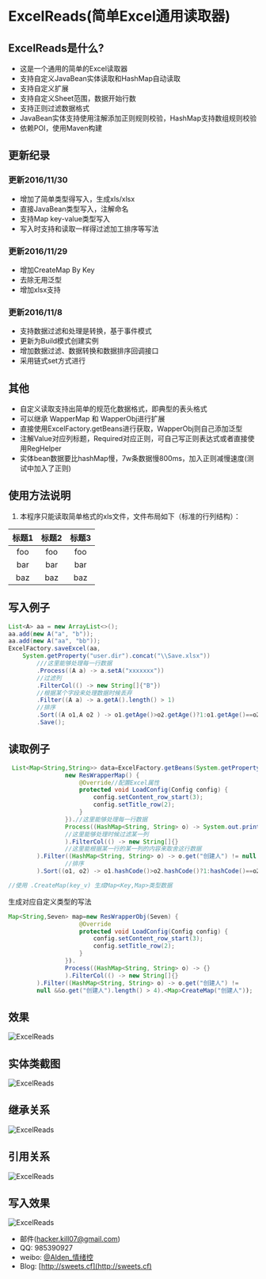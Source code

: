# ExcelReads(简单Excel通用读取器)
## ExcelReads是什么?
* 这是一个通用的简单的Excel读取器
* 支持自定义JavaBean实体读取和HashMap自动读取
* 支持自定义扩展
* 支持自定义Sheet范围，数据开始行数
* 支持正则过滤数据格式
* JavaBean实体支持使用注解添加正则规则校验，HashMap支持数组规则校验
* 依赖POI，使用Maven构建

## 更新纪录

### 更新2016/11/30
* 增加了简单类型得写入，生成xls/xlsx
* 直接JavaBean类型写入，注解命名
* 支持Map key-value类型写入
* 写入时支持和读取一样得过滤加工排序等写法

### 更新2016/11/29
* 增加CreateMap By Key
* 去除无用泛型
* 增加xlsx支持

### 更新2016/11/8
* 支持数据过滤和处理是转换，基于事件模式
* 更新为Build模式创建实例
* 增加数据过滤、数据转换和数据排序回调接口
* 采用链式set方式进行



## 其他
* 自定义读取支持出简单的规范化数据格式，即典型的表头格式
* 可以继承 WapperMap 和 WapperObj进行扩展
* 直接使用ExcelFactory.getBeans进行获取，WapperObj则自己添加泛型
* 注解Value对应列标题，Required对应正则，可自己写正则表达式或者直接使用RegHelper
* 实体bean数据要比hashMap慢，7w条数据慢800ms，加入正则减慢速度(测试中加入了正则)

## 使用方法说明
1. 本程序只能读取简单格式的xls文件，文件布局如下（标准的行列结构）：<br>

| 标题1 | 标题2 | 标题3 |
|:-----:|:-----:|:-----:|
|foo    | foo   | foo   |
|bar    | bar   | bar   |
|baz    | baz   | baz   |

## 写入例子
```java
List<A> aa = new ArrayList<>();
aa.add(new A("a", "b"));
aa.add(new A("aa", "bb"));
ExcelFactory.saveExcel(aa,
    System.getProperty("user.dir").concat("\\Save.xlsx"))
        ///这里能够处理每一行数据
        .Process((A a) -> a.setA("xxxxxxx"))
        //过滤列
        .FilterCol(() -> new String[]{"B"})
        //根据某个字段来处理数据时候丢弃
        .Filter((A a) -> a.getA().length() > 1)
        //排序
        .Sort((A o1,A o2 ) -> o1.getAge()>o2.getAge()?1:o1.getAge()==o2.getAge()?0:-1)
        .Save();
```
## 读取例子
```java
 List<Map<String,String>> data=ExcelFactory.getBeans(System.getProperty("user.dir").concat("\\测试.xls"),
                new ResWrapperMap() {
                    @Override//配置Excel属性
                    protected void LoadConfig(Config config) {
                        config.setContent_row_start(3);
                        config.setTitle_row(2);
                    }
                }).//这里能够处理每一行数据
                Process((HashMap<String, String> o) -> System.out.println(o + "\n")
                //这里能够处理时候过滤某一列
                ).FilterCol(() -> new String[]{}
                //这里能根据某一行的某一列的内容来取舍这行数据
        ).Filter((HashMap<String, String> o) -> o.get("创建人") != null && o.get("创建人").length() > 5
                //排序
        ).Sort((o1, o2) -> o1.hashCode()>o2.hashCode()?1:hashCode()==o2.hashCode()?0:-1).Create();

//使用 .CreateMap(key_v) 生成Map<Key,Map>类型数据

```
生成对应自定义类型的写法

```java
Map<String,Seven> map=new ResWrapperObj(Seven) {
                    @Override
                    protected void LoadConfig(Config config) {
                        config.setContent_row_start(3);
                        config.setTitle_row(2);
                    }
                }).
                Process((HashMap<String, String> o) -> {}
                ).FilterCol(() -> new String[]{}
        ).Filter((HashMap<String, String> o) -> o.get("创建人") != 
        null &&o.get("创建人").length() > 4).<Map>CreateMap("创建人"));
```
 ## 效果
![ExcelReads](效果.png)
## 实体类截图
![ExcelReads](实体类.png)
## 继承关系
![ExcelReads](关系.png)
## 引用关系
![ExcelReads](引用.png)
## 写入效果
![ExcelReads](write.png)

* 邮件(hacker.kill07@gmail.com)
* QQ: 985390927
* weibo: [@Alden_情绪控](http://weibo.com/Sweets07)
* Blog: [http://sweets.cf](http://sweets.cf)